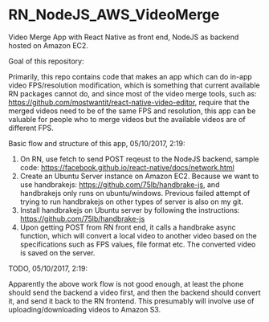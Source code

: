 # RN_NodeJS_AWS_VideoMerge
Video Merge App with React Native as front end, NodeJS as backend hosted on Amazon EC2. 

Goal of this repository:

Primarily, this repo contains code that makes an app which can do in-app video FPS/resolution modification, 
which is something that current available RN packages cannot do, and since most of the video merge tools,
such as: https://github.com/mostwantit/react-native-video-editor, require that the merged videos need to 
be of the same FPS and resolution, this app can be valuable for people who to merge videos but the available 
videos are of different FPS.

Basic flow and structure of this app, 05/10/2017, 2:19:

1. On RN, use fetch to send POST reqeust to the NodeJS backend, sample code: https://facebook.github.io/react-native/docs/network.html
2. Create an Ubuntu Server instance on Amazon EC2. Because we want to use handbrakejs: https://github.com/75lb/handbrake-js, and handbrakejs only runs on ubuntu/windows. Previous failed attempt of trying to run handbrakejs on other types of server is also on my git.
3. Install handbrakejs on Ubuntu server by following the instructions: https://github.com/75lb/handbrake-js
4. Upon getting POST from RN front end, it calls a handbrake async function, which will convert a local video to another video based on the specifications such as FPS values, file format etc. The converted video is saved on the server.

TODO, 05/10/2017, 2:19:

Apparently the above work flow is not good enough, at least the phone should send the backend a video first, and then the backend should convert it, and send it back to the RN frontend. This presumably will involve use of uploading/downloading videos to Amazon S3.
